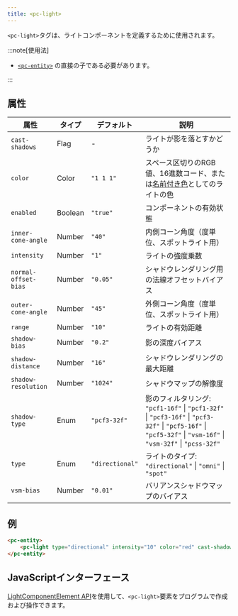 ```yaml
---
title: <pc-light>
---
```


`<pc-light>`タグは、ライトコンポーネントを定義するために使用されます。

:::note[使用法]

* [`<pc-entity>`](../pc-entity) の直接の子である必要があります。

:::

## 属性

<div className="attribute-table">

| 属性 | タイプ | デフォルト | 説明 |
| --- | --- | --- | --- |
| `cast-shadows` | Flag | - | ライトが影を落とすかどうか |
| `color` | Color | `"1 1 1"` | スペース区切りのRGB値、16進数コード、または[名前付き色](https://github.com/playcanvas/web-components/blob/main/src/colors.ts)としてのライトの色 |
| `enabled` | Boolean | `"true"` | コンポーネントの有効状態 |
| `inner-cone-angle` | Number | `"40"` | 内側コーン角度（度単位、スポットライト用） |
| `intensity` | Number | `"1"` | ライトの強度乗数 |
| `normal-offset-bias` | Number | `"0.05"` | シャドウレンダリング用の法線オフセットバイアス |
| `outer-cone-angle` | Number | `"45"` | 外側コーン角度（度単位、スポットライト用） |
| `range` | Number | `"10"` | ライトの有効距離 |
| `shadow-bias` | Number | `"0.2"` | 影の深度バイアス |
| `shadow-distance` | Number | `"16"` | シャドウレンダリングの最大距離 |
| `shadow-resolution` | Number | `"1024"` | シャドウマップの解像度 |
| `shadow-type` | Enum | `"pcf3-32f"` | 影のフィルタリング: `"pcf1-16f"` \| `"pcf1-32f"` \| `"pcf3-16f"` \| `"pcf3-32f"` \| `"pcf5-16f"` \| `"pcf5-32f"` \| `"vsm-16f"` \| `"vsm-32f"` \| `"pcss-32f"` |
| `type` | Enum | `"directional"` | ライトのタイプ: `"directional"` \| `"omni"` \| `"spot"` |
| `vsm-bias` | Number | `"0.01"` | バリアンスシャドウマップのバイアス |

</div>

## 例

```html
<pc-entity>
    <pc-light type="directional" intensity="10" color="red" cast-shadows></pc-light>
</pc-entity>
```

## JavaScriptインターフェース

[LightComponentElement API](https://api.playcanvas.com/web-components/classes/LightComponentElement.html)を使用して、`<pc-light>`要素をプログラムで作成および操作できます。

